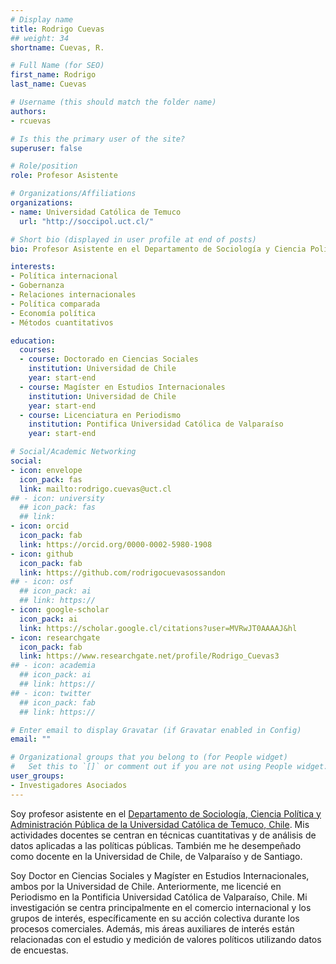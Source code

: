 ```yaml
---
# Display name
title: Rodrigo Cuevas
## weight: 34
shortname: Cuevas, R.

# Full Name (for SEO)
first_name: Rodrigo
last_name: Cuevas

# Username (this should match the folder name)
authors:
- rcuevas

# Is this the primary user of the site?
superuser: false

# Role/position
role: Profesor Asistente

# Organizations/Affiliations
organizations:
- name: Universidad Católica de Temuco
  url: "http://soccipol.uct.cl/"

# Short bio (displayed in user profile at end of posts)
bio: Profesor Asistente en el Departamento de Sociología y Ciencia Política en la Universidad Católica de Temuco, Chile. Investigador Asociado en Training Data Lab, Chile.

interests:
- Política internacional
- Gobernanza
- Relaciones internacionales
- Política comparada
- Economía política
- Métodos cuantitativos

education:
  courses:
  - course: Doctorado en Ciencias Sociales
    institution: Universidad de Chile
    year: start-end
  - course: Magíster en Estudios Internacionales
    institution: Universidad de Chile
    year: start-end
  - course: Licenciatura en Periodismo
    institution: Pontifica Universidad Católica de Valparaíso
    year: start-end

# Social/Academic Networking
social:
- icon: envelope
  icon_pack: fas
  link: mailto:rodrigo.cuevas@uct.cl
## - icon: university
  ## icon_pack: fas
  ## link: 
- icon: orcid
  icon_pack: fab
  link: https://orcid.org/0000-0002-5980-1908
- icon: github
  icon_pack: fab
  link: https://github.com/rodrigocuevasossandon
## - icon: osf
  ## icon_pack: ai
  ## link: https://
- icon: google-scholar
  icon_pack: ai
  link: https://scholar.google.cl/citations?user=MVRwJT0AAAAJ&hl
- icon: researchgate
  icon_pack: fab
  link: https://www.researchgate.net/profile/Rodrigo_Cuevas3
## - icon: academia
  ## icon_pack: ai
  ## link: https://
## - icon: twitter
  ## icon_pack: fab
  ## link: https://

# Enter email to display Gravatar (if Gravatar enabled in Config)
email: ""

# Organizational groups that you belong to (for People widget)
#   Set this to `[]` or comment out if you are not using People widget.
user_groups:
- Investigadores Asociados
---
```


Soy profesor asistente en el [Departamento de Sociología, Ciencia Política y Administración Pública de la Universidad Católica de Temuco, Chile](https://soccipol.uct.cl/). Mis actividades docentes se centran en técnicas cuantitativas y de análisis de datos aplicadas a las políticas públicas. También me he desempeñado como docente en la Universidad de Chile, de Valparaíso y de Santiago.

Soy Doctor en Ciencias Sociales y Magíster en Estudios Internacionales, ambos por la Universidad de Chile. Anteriormente, me licencié en Periodismo en la Pontificia Universidad Católica de Valparaíso, Chile. Mi investigación se centra principalmente en el comercio internacional y los grupos de interés, específicamente en su acción colectiva durante los procesos comerciales. Además, mis áreas auxiliares de interés están relacionadas con el estudio y medición de valores políticos utilizando datos de encuestas.